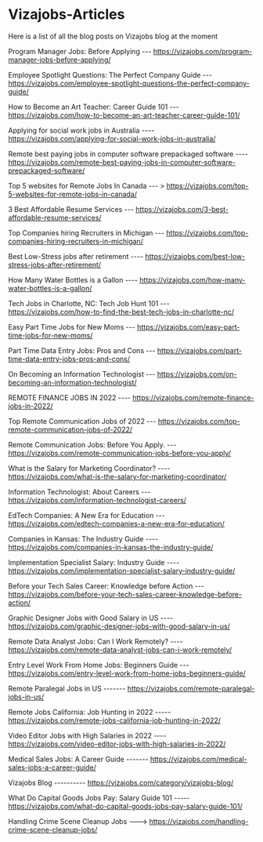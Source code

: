 # Vizajobs-Articles

Here is a list of all the blog posts on Vizajobs blog at the moment

Program Manager Jobs: Before Applying --- https://vizajobs.com/program-manager-jobs-before-applying/

Employee Spotlight Questions: The Perfect Company Guide --- https://vizajobs.com/employee-spotlight-questions-the-perfect-company-guide/

How to Become an Art Teacher: Career Guide 101 --- https://vizajobs.com/how-to-become-an-art-teacher-career-guide-101/

Applying for social work jobs in Australia ---- https://vizajobs.com/applying-for-social-work-jobs-in-australia/

Remote best paying jobs in computer software prepackaged software ----https://vizajobs.com/remote-best-paying-jobs-in-computer-software-prepackaged-software/

Top 5 websites for Remote Jobs In Canada --- > https://vizajobs.com/top-5-websites-for-remote-jobs-in-canada/

3 Best Affordable Resume Services   --- https://vizajobs.com/3-best-affordable-resume-services/

Top Companies hiring Recruiters in Michigan ---  https://vizajobs.com/top-companies-hiring-recruiters-in-michigan/

Best Low-Stress jobs after retirement ----   https://vizajobs.com/best-low-stress-jobs-after-retirement/

How Many Water Bottles is a Gallon ---- https://vizajobs.com/how-many-water-bottles-is-a-gallon/

Tech Jobs in Charlotte, NC: Tech Job Hunt 101 --- https://vizajobs.com/how-to-find-the-best-tech-jobs-in-charlotte-nc/

Easy Part Time Jobs for New Moms  --- https://vizajobs.com/easy-part-time-jobs-for-new-moms/

Part Time Data Entry Jobs: Pros and Cons --- https://vizajobs.com/part-time-data-entry-jobs-pros-and-cons/

On Becoming an Information Technologist --- https://vizajobs.com/on-becoming-an-information-technologist/

REMOTE FINANCE JOBS IN 2022 ---- https://vizajobs.com/remote-finance-jobs-in-2022/

Top Remote Communication Jobs of 2022 --- https://vizajobs.com/top-remote-communication-jobs-of-2022/

Remote Communication Jobs: Before You Apply. --- https://vizajobs.com/remote-communication-jobs-before-you-apply/

What is the Salary for Marketing Coordinator? ---- https://vizajobs.com/what-is-the-salary-for-marketing-coordinator/

Information Technologist: About Careers --- https://vizajobs.com/information-technologist-careers/

EdTech Companies: A New Era for Education --- https://vizajobs.com/edtech-companies-a-new-era-for-education/

Companies in Kansas: The Industry Guide ---- https://vizajobs.com/companies-in-kansas-the-industry-guide/

Implementation Specialist Salary: Industry Guide ---- https://vizajobs.com/implementation-specialist-salary-industry-guide/

Before your Tech Sales Career: Knowledge before Action --- https://vizajobs.com/before-your-tech-sales-career-knowledge-before-action/

Graphic Designer Jobs with Good Salary in US ---- https://vizajobs.com/graphic-designer-jobs-with-good-salary-in-us/

Remote Data Analyst Jobs: Can I Work Remotely? ---- https://vizajobs.com/remote-data-analyst-jobs-can-i-work-remotely/

Entry Level Work From Home Jobs: Beginners Guide --- https://vizajobs.com/entry-level-work-from-home-jobs-beginners-guide/

Remote Paralegal Jobs in US -------  https://vizajobs.com/remote-paralegal-jobs-in-us/

Remote Jobs California: Job Hunting in 2022 ----- https://vizajobs.com/remote-jobs-california-job-hunting-in-2022/

Video Editor Jobs with High Salaries in 2022 ---- https://vizajobs.com/video-editor-jobs-with-high-salaries-in-2022/

Medical Sales Jobs: A Career Guide ------- https://vizajobs.com/medical-sales-jobs-a-career-guide/

Vizajobs Blog ---------- https://vizajobs.com/category/vizajobs-blog/

What Do Capital Goods Jobs Pay: Salary Guide 101 ----- https://vizajobs.com/what-do-capital-goods-jobs-pay-salary-guide-101/

Handling Crime Scene Cleanup Jobs  ---> https://vizajobs.com/handling-crime-scene-cleanup-jobs/
